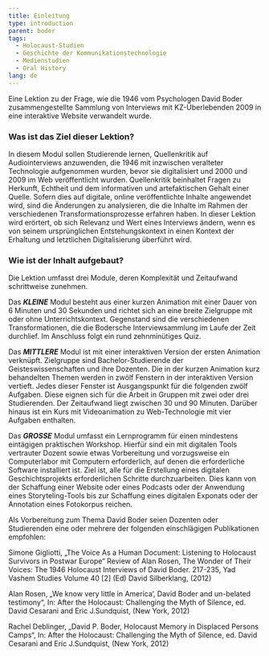 ```yaml
---
title: Einleitung
type: introduction
parent: boder
tags:
  - Holocaust-Studien
  - Geschichte der Kommunikationstechnologie
  - Medienstudien
  - Oral History
lang: de
---
```


Eine Lektion zu der Frage, wie die 1946 vom Psychologen David Boder zusammengestellte Sammlung von Interviews mit KZ-Überlebenden 2009 in eine interaktive Website verwandelt wurde.

<!-- more -->

### Was ist das Ziel dieser Lektion?

<!-- section-contents -->

In diesem Modul sollen Studierende lernen, Quellenkritik auf Audiointerviews anzuwenden, die 1946 mit inzwischen veralteter Technologie aufgenommen wurden, bevor sie digitalisiert und 2000 und 2009 im Web veröffentlicht wurden. Quellenkritik beinhaltet Fragen zu Herkunft, Echtheit und dem informativen und artefaktischen Gehalt einer Quelle. Sofern dies auf digitale, online veröffentlichte Inhalte angewendet wird, sind die Änderungen zu analysieren, die die Inhalte im Rahmen der verschiedenen Transformationsprozesse erfahren haben. In dieser Lektion wird erörtert, ob sich Relevanz und Wert eines Interviews ändern, wenn es von seinem ursprünglichen Entstehungskontext in einen Kontext der Erhaltung und letztlichen Digitalisierung überführt wird.

<!-- section -->

### Wie ist der Inhalt aufgebaut?

<!-- section-contents -->

Die Lektion umfasst drei Module, deren Komplexität und Zeitaufwand schrittweise zunehmen.

Das ***KLEINE*** Modul besteht aus einer kurzen Animation mit einer Dauer von 6 Minuten und 30 Sekunden und richtet sich an eine breite Zielgruppe mit oder ohne Unterrichtskontext. Gegenstand sind die verschiedenen Transformationen, die die Bodersche Interviewsammlung im Laufe der Zeit durchlief. Im Anschluss folgt ein rund zehnminütiges Quiz.

Das ***MITTLERE*** Modul ist mit einer interaktiven Version der ersten Animation verknüpft. Zielgruppe sind Bachelor-Studierende der Geisteswissenschaften und ihre Dozenten. Die in der kurzen Animation kurz behandelten Themen werden in zwölf Fenstern in der interaktiven Version vertieft. Jedes dieser Fenster ist Ausgangspunkt für die folgenden zwölf Aufgaben. Diese eignen sich für die Arbeit in Gruppen mit zwei oder drei Studierenden. Der Zeitaufwand liegt zwischen 30 und 90 Minuten. Darüber hinaus ist ein Kurs mit Videoanimation zu Web-Technologie mit vier Aufgaben enthalten.

Das ***GROSSE*** Modul umfasst ein Lernprogramm für einen mindestens eintägigen praktischen Workshop. Hierfür sind ein mit digitalen Tools vertrauter Dozent sowie etwas Vorbereitung und vorzugsweise ein Computerlabor mit Computern erforderlich, auf denen die erforderliche Software installiert ist. Ziel ist, alle für die Erstellung eines digitalen Geschichtsprojekts erforderlichen Schritte durchzuarbeiten. Dies kann von der Schaffung einer Website oder eines Podcasts oder der Anwendung eines Storyteling-Tools bis zur Schaffung eines digitalen Exponats oder der Annotation eines Fotokorpus reichen.

Als Vorbereitung zum Thema David Boder seien Dozenten oder Studierenden eine oder mehrere der folgenden einschlägigen Publikationen empfohlen:

Simone Gigliotti, „The Voice As a Human Document: Listening to Holocaust Survivors in Postwar Europe“  Review of Alan Rosen, The Wonder of Their Voices: The 1946 Holocaust Interviews of David Boder. 217-235, Yad Vashem Studies  Volume 40 [2] (Ed) David Silberklang, (2012)

Alan Rosen, „We know very little in America‘, David Boder and un-belated testimony“, In: After the Holocaust: Challenging the Myth of Silence, ed. David Cesarani and Eric J.Sundquist, (New York, 2012)

Rachel Deblinger, „David P. Boder, Holocaust Memory in Displaced Persons Camps“, In: After the Holocaust: Challenging the Myth of Silence, ed. David Cesarani and Eric J.Sundquist, (New York, 2012)
